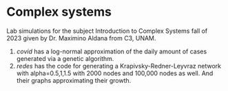 # Complex systems
Lab simulations for the subject Introduction to Complex Systems fall of 2023 given by Dr. Maximino Aldana from C3, UNAM.

1. *covid* has a log-normal approximation of the daily amount of cases generated via a genetic algorithm. 
2. *redes* has the code for generating a Krapivsky-Redner-Leyvraz network with alpha=0.5,1,1.5 with 2000 nodes and 100,000 nodes as well. And their graphs approximating their growth.
